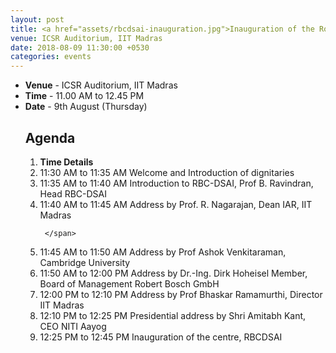 ```yaml
---
layout: post
title: <a href="assets/rbcdsai-inauguration.jpg">Inauguration of the Robert Bosch Centre for Data Science and Artificial Intelligence</a>
venue: ICSR Auditorium, IIT Madras
date: 2018-08-09 11:30:00 +0530
categories: events
---
```

<ul class="mb-5" >
        <li><b>Venue</b> - ICSR Auditorium, IIT Madras
         <li><b>Time</b> - 11.00 AM to 12.45 PM </li>
         <li><b>Date</b> - 9th August (Thursday)</li>

<h2 class="post-title text-center"> Agenda </h2>
<ol class="publications container mt-4">
  <li class="row">
    <span class="col-2 text-center"><strong> Time </strong> </span>
    <span class="col-10 text-center"><strong> Details</strong> </span>
  </li>
  <li class="row">
     <span class="col-2 text-center">
       11:30 AM to 11:35 AM
       </span>
       <span class="col-10">  Welcome and Introduction of dignitaries
 </span>
  </li> <li class="row">
     <span class="col-2 text-center">
       11:35 AM to 11:40 AM
       </span>
       <span class="col-10">
         Introduction to RBC-DSAI, Prof B. Ravindran, Head RBC-DSAI 
  </span>
  </li> <li class="row">
     <span class="col-2 text-center">
      11:40 AM to 11:45 AM
       </span> <span class="col-10">  Address by Prof. R. Nagarajan, Dean IAR, IIT Madras

     </span>
  </li> <li class="row">
     <span class="col-2 text-center">
       11:45 AM to 11:50 AM
</span> <span class="col-10">
       Address by Prof Ashok Venkitaraman, Cambridge University
   </span>
  </li> <li class="row">
     <span class="col-2 text-center">
       11:50 AM to 12:00 PM
       </span> <span class="col-10">
       Address by Dr.-Ing. Dirk Hoheisel Member, Board of Management Robert Bosch GmbH
     </span>
  </li> <li class="row">
     <span class="col-2 text-center">
       12:00 PM to 12:10 PM
       </span> <span class="col-10">
       Address by Prof Bhaskar Ramamurthi, Director IIT Madras
     </span>
  </li> <li class="row">
     <span class="col-2 text-center">
       12:10 PM to 12:25 PM
       </span> <span class="col-10">
       Presidential address by Shri Amitabh Kant, CEO NITI Aayog
     </span>
  </li> <li class="row">
     <span class="col-2 text-center">
       12:25 PM to 12:45 PM
       </span> <span class="col-10">
       Inauguration of the centre, RBCDSAI
   </span>
  </li>
</ol>
